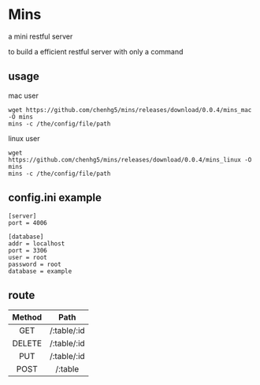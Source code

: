 # Mins

a mini restful server

to build a efficient restful server with only a command

## usage

mac user

```
wget https://github.com/chenhg5/mins/releases/download/0.0.4/mins_mac -O mins
mins -c /the/config/file/path
```

linux user

```
wget https://github.com/chenhg5/mins/releases/download/0.0.4/mins_linux -O mins
mins -c /the/config/file/path
```

## config.ini example

```
[server]
port = 4006

[database]
addr = localhost
port = 3306
user = root
password = root
database = example
```

## route

| Method     | Path      |
| :-------:  | :-----:   |
| GET        | /:table/:id      |
| DELETE     | /:table/:id      |
| PUT        | /:table/:id      |
| POST       | /:table          |